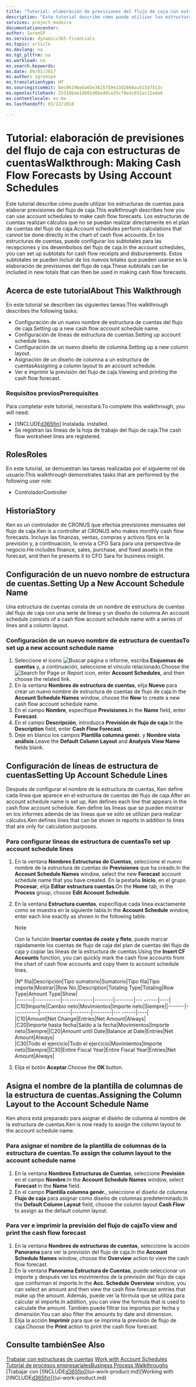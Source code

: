 ```yaml
---
title: "Tutorial: elaboración de previsiones del flujo de caja con estructuras de cuentas | Documentos de Microsoft"
description: "Este tutorial describe cómo puede utilizar los estructuras de cuentas para elaborar previsiones del flujo de caja. Los estructuras de cuentas realizan cálculos que no se puedan realizar directamente en el plan de cuentas del flujo de caja. En los estructuras de cuentas, puede configurar los subtotales para las recepciones y los desembolsos del flujo de caja. Estos subtotales se pueden incluir de los nuevos totales que pueden usarse en la elaboración de previsiones del flujo de caja."
services: project-madeira
documentationcenter: 
author: SorenGP
ms.service: dynamics365-financials
ms.topic: article
ms.devlang: na
ms.tgt_pltfrm: na
ms.workload: na
ms.search.keywords: 
ms.date: 09/01/2017
ms.author: sgroespe
ms.translationtype: HT
ms.sourcegitcommit: bec0619be0a65e3625759e13d2866ac615d7513c
ms.openlocfilehash: 25319bae1d601d6beddca35cf8edc032ac11eda6
ms.contentlocale: es-mx
ms.lasthandoff: 03/22/2018

---
```

# <a name="walkthrough-making-cash-flow-forecasts-by-using-account-schedules"></a><span data-ttu-id="5a43a-106">Tutorial: elaboración de previsiones del flujo de caja con estructuras de cuentas</span><span class="sxs-lookup"><span data-stu-id="5a43a-106">Walkthrough: Making Cash Flow Forecasts by Using Account Schedules</span></span>
<span data-ttu-id="5a43a-107">Este tutorial describe cómo puede utilizar los estructuras de cuentas para elaborar previsiones del flujo de caja.</span><span class="sxs-lookup"><span data-stu-id="5a43a-107">This walkthrough describes how you can use account schedules to make cash flow forecasts.</span></span> <span data-ttu-id="5a43a-108">Los estructuras de cuentas realizan cálculos que no se puedan realizar directamente en el plan de cuentas del flujo de caja.</span><span class="sxs-lookup"><span data-stu-id="5a43a-108">Account schedules perform calculations that cannot be done directly in the chart of cash flow accounts.</span></span> <span data-ttu-id="5a43a-109">En los estructuras de cuentas, puede configurar los subtotales para las recepciones y los desembolsos del flujo de caja.</span><span class="sxs-lookup"><span data-stu-id="5a43a-109">In the account schedules, you can set up subtotals for cash flow receipts and disbursements.</span></span> <span data-ttu-id="5a43a-110">Estos subtotales se pueden incluir de los nuevos totales que pueden usarse en la elaboración de previsiones del flujo de caja.</span><span class="sxs-lookup"><span data-stu-id="5a43a-110">These subtotals can be included in new totals that can then be used in making cash flow forecasts.</span></span>  

## <a name="about-this-walkthrough"></a><span data-ttu-id="5a43a-111">Acerca de este tutorial</span><span class="sxs-lookup"><span data-stu-id="5a43a-111">About This Walkthrough</span></span>  
<span data-ttu-id="5a43a-112">En este tutorial se describen las siguientes tareas:</span><span class="sxs-lookup"><span data-stu-id="5a43a-112">This walkthrough describes the following tasks:</span></span>  

- <span data-ttu-id="5a43a-113">Configuración de un nuevo nombre de estructura de cuentas del flujo de caja.</span><span class="sxs-lookup"><span data-stu-id="5a43a-113">Setting up a new cash flow account schedule name.</span></span>  
- <span data-ttu-id="5a43a-114">Configuración de líneas de estructura de cuentas.</span><span class="sxs-lookup"><span data-stu-id="5a43a-114">Setting up account schedule lines.</span></span>  
- <span data-ttu-id="5a43a-115">Configuración de un nuevo diseño de columna.</span><span class="sxs-lookup"><span data-stu-id="5a43a-115">Setting up a new column layout.</span></span>  
- <span data-ttu-id="5a43a-116">Asignación de un diseño de columna a un estructura de cuentas</span><span class="sxs-lookup"><span data-stu-id="5a43a-116">Assigning a column layout to an account schedule.</span></span>  
- <span data-ttu-id="5a43a-117">Ver e imprimir la previsión del flujo de caja.</span><span class="sxs-lookup"><span data-stu-id="5a43a-117">Viewing and printing the cash flow forecast.</span></span>  

### <a name="prerequisites"></a><span data-ttu-id="5a43a-118">Requisitos previos</span><span class="sxs-lookup"><span data-stu-id="5a43a-118">Prerequisites</span></span>  
<span data-ttu-id="5a43a-119">Para completar este tutorial, necesitará:</span><span class="sxs-lookup"><span data-stu-id="5a43a-119">To complete this walkthrough, you will need:</span></span>  

- [!INCLUDE[d365fin](includes/d365fin_md.md)]<span data-ttu-id="5a43a-120"> Instalada.</span><span class="sxs-lookup"><span data-stu-id="5a43a-120"> installed.</span></span>  
- <span data-ttu-id="5a43a-121">Se registran las líneas de la hoja de trabajo del flujo de caja.</span><span class="sxs-lookup"><span data-stu-id="5a43a-121">The cash flow worksheet lines are registered.</span></span>  

## <a name="roles"></a><span data-ttu-id="5a43a-122">Roles</span><span class="sxs-lookup"><span data-stu-id="5a43a-122">Roles</span></span>  
<span data-ttu-id="5a43a-123">En este tutorial, se demuestran las tareas realizadas por el siguiente rol de usuario:</span><span class="sxs-lookup"><span data-stu-id="5a43a-123">This walkthrough demonstrates tasks that are performed by the following user role:</span></span>  

- <span data-ttu-id="5a43a-124">Controlador</span><span class="sxs-lookup"><span data-stu-id="5a43a-124">Controller</span></span>  

## <a name="story"></a><span data-ttu-id="5a43a-125">Historia</span><span class="sxs-lookup"><span data-stu-id="5a43a-125">Story</span></span>  
<span data-ttu-id="5a43a-126">Ken es un controlador de CRONUS que efectúa previsiones mensuales del flujo de caja.</span><span class="sxs-lookup"><span data-stu-id="5a43a-126">Ken is a controller at CRONUS who makes monthly cash flow forecasts.</span></span> <span data-ttu-id="5a43a-127">Incluye las finanzas, ventas, compras y activos fijos en la previsión y, a continuación, lo envía a CFO Sara para una perspectiva de negocio.</span><span class="sxs-lookup"><span data-stu-id="5a43a-127">He includes finance, sales, purchase, and fixed assets in the forecast, and then he presents it to CFO Sara for business insight.</span></span>  

## <a name="setting-up-a-new-account-schedule-name"></a><span data-ttu-id="5a43a-128">Configuración de un nuevo nombre de estructura de cuentas.</span><span class="sxs-lookup"><span data-stu-id="5a43a-128">Setting Up a New Account Schedule Name</span></span>  
<span data-ttu-id="5a43a-129">Una estructura de cuentas consta de un nombre de estructura de cuentas del flujo de caja con una serie de líneas y un diseño de columna.</span><span class="sxs-lookup"><span data-stu-id="5a43a-129">An account schedule consists of a cash flow account schedule name with a series of lines and a column layout.</span></span>  

### <a name="to-set-up-a-new-account-schedule-name"></a><span data-ttu-id="5a43a-130">Configuración de un nuevo nombre de estructura de cuentas</span><span class="sxs-lookup"><span data-stu-id="5a43a-130">To set up a new account schedule name</span></span>  

1.  <span data-ttu-id="5a43a-131">Seleccione el icono ![Buscar página o informe](media/ui-search/search_small.png "icono Buscar página o informe"), escriba **Esquemas de cuentas** y, a continuación, seleccione el vínculo relacionado.</span><span class="sxs-lookup"><span data-stu-id="5a43a-131">Choose the ![Search for Page or Report](media/ui-search/search_small.png "Search for Page or Report icon") icon, enter **Account Schedules**, and then choose the related link.</span></span>  
2.  <span data-ttu-id="5a43a-132">En la ventana **Nombres de estructura de cuentas**, elija **Nuevo** para crear un nuevo nombre de estructura de cuentas de flujo de caja.</span><span class="sxs-lookup"><span data-stu-id="5a43a-132">In the **Account Schedule Names** window, choose the **New** to create a new cash flow account schedule name.</span></span>  
3.  <span data-ttu-id="5a43a-133">En el campo **Nombre**, especifique **Previsiones**.</span><span class="sxs-lookup"><span data-stu-id="5a43a-133">In the **Name** field, enter **Forecast**.</span></span>  
4.  <span data-ttu-id="5a43a-134">En el campo **Descripción**, introduzca **Previsión de flujo de caja**.</span><span class="sxs-lookup"><span data-stu-id="5a43a-134">In the **Description** field, enter **Cash Flow Forecast**.</span></span>  
5.  <span data-ttu-id="5a43a-135">Deje en blanco los campos **Plantilla columna genér.** y **Nombre vista análisis**.</span><span class="sxs-lookup"><span data-stu-id="5a43a-135">Leave the **Default Column Layout** and **Analysis View Name** fields blank.</span></span>  

## <a name="setting-up-account-schedule-lines"></a><span data-ttu-id="5a43a-136">Configuración de líneas de estructura de cuentas</span><span class="sxs-lookup"><span data-stu-id="5a43a-136">Setting Up Account Schedule Lines</span></span>  
<span data-ttu-id="5a43a-137">Después de configurar el nombre de la estructura de cuentas, Ken define cada línea que aparece en el estructura de cuentas del flujo de caja.</span><span class="sxs-lookup"><span data-stu-id="5a43a-137">After an account schedule name is set up, Ken defines each line that appears in the cash flow account schedule.</span></span> <span data-ttu-id="5a43a-138">Ken define las líneas que se pueden mostrar en los informes además de las líneas que se sólo se utilizan para realizar cálculos.</span><span class="sxs-lookup"><span data-stu-id="5a43a-138">Ken defines lines that can be shown in reports in addition to lines that are only for calculation purposes.</span></span>  

### <a name="to-set-up-account-schedule-lines"></a><span data-ttu-id="5a43a-139">Para configurar líneas de estructura de cuentas</span><span class="sxs-lookup"><span data-stu-id="5a43a-139">To set up account schedule lines</span></span>  

1.  <span data-ttu-id="5a43a-140">En la ventana **Nombres Estructuras de Cuentas**, seleccione el nuevo nombre de la estructura de cuentas de **Previsiones** que ha creado.</span><span class="sxs-lookup"><span data-stu-id="5a43a-140">In the **Account Schedule Names** window, select the new **Forecast** account schedule name that you have created.</span></span> <span data-ttu-id="5a43a-141">En la pestaña **Inicio**, en el grupo **Procesar**, elija **Editar estructura cuentas**.</span><span class="sxs-lookup"><span data-stu-id="5a43a-141">On the **Home** tab, in the **Process** group, choose **Edit Account Schedule**.</span></span>  
2.  <span data-ttu-id="5a43a-142">En la ventana **Estructura cuentas**, especifique cada línea exactamente como se muestra en la siguiente tabla.</span><span class="sxs-lookup"><span data-stu-id="5a43a-142">In the **Account Schedule** window, enter each line exactly as shown in the following table.</span></span>  

    > [!NOTE]  
    >  <span data-ttu-id="5a43a-143">Con la función **Insertar cuentas de coste y flete**, puede marcar rápidamente los cuentas de flujo de caja del plan de cuentas del flujo de caja y copiar las líneas de la estructura de cuentas.</span><span class="sxs-lookup"><span data-stu-id="5a43a-143">Using the **Insert CF Accounts** function, you can quickly mark the cash flow accounts from the chart of cash flow accounts and copy them to account schedule lines.</span></span>  

    <span data-ttu-id="5a43a-144">|Nº fila|Descripción|Tipo sumatorio|Sumatorio|Tipo fila|Tipo importe|Mostrar|</span><span class="sxs-lookup"><span data-stu-id="5a43a-144">|Row No.|Description|Totaling Type|Totaling|Row Type|Amount Type|Show|</span></span>  
    <span data-ttu-id="5a43a-145">|-------|-----------|-------------|--------|--------|---  ------|----| |C10|Importe|Cambio neto|Movimientos|Importe neto|Siempre|</span><span class="sxs-lookup"><span data-stu-id="5a43a-145">|-------|-----------|-------------|--------|--------|---  ------|----| |C10|Amount|Net Change|Entries|Net Amount|Always|</span></span>  
    <span data-ttu-id="5a43a-146">|C20|Importe hasta fecha|Saldo a la fecha|Movimientos|Importe neto|Siempre|</span><span class="sxs-lookup"><span data-stu-id="5a43a-146">|C20|Amount until Date|Balance at Date|Entries|Net Amount|Always|</span></span>  
    <span data-ttu-id="5a43a-147">|C30|Todo el ejercicio|Todo el ejercicio|Movimientos|Importe neto|Siempre|</span><span class="sxs-lookup"><span data-stu-id="5a43a-147">|C30|Entire Fiscal Year|Entire Fiscal Year|Entries|Net Amount|Always|</span></span>  

4.  <span data-ttu-id="5a43a-148">Elija el botón **Aceptar**.</span><span class="sxs-lookup"><span data-stu-id="5a43a-148">Choose the **OK** button.</span></span>  

## <a name="assigning-the-column-layout-to-the-account-schedule-name"></a><span data-ttu-id="5a43a-149">Asigna el nombre de la plantilla de columnas de la estructura de cuentas.</span><span class="sxs-lookup"><span data-stu-id="5a43a-149">Assigning the Column Layout to the Account Schedule Name</span></span>  
<span data-ttu-id="5a43a-150">Ken ahora está preparado para asignar el diseño de columna al nombre de la estructura de cuentas.</span><span class="sxs-lookup"><span data-stu-id="5a43a-150">Ken is now ready to assign the column layout to the account schedule name.</span></span>  

### <a name="to-assign-the-column-layout-to-the-account-schedule-name"></a><span data-ttu-id="5a43a-151">Para asignar el nombre de la plantilla de columnas de la estructura de cuentas.</span><span class="sxs-lookup"><span data-stu-id="5a43a-151">To assign the column layout to the account schedule name</span></span>  

1.  <span data-ttu-id="5a43a-152">En la ventana **Nombres Estructuras de Cuentas**, seleccione **Previsión** en el campo **Nombre**.</span><span class="sxs-lookup"><span data-stu-id="5a43a-152">In the **Account Schedule Names** window, select **Forecast** in the **Name** field.</span></span>  
2.  <span data-ttu-id="5a43a-153">En el campo **Plantilla columna genér.**, seleccione el diseño de columna **Flujo de caja** para asignar como diseño de columnas predeterminado.</span><span class="sxs-lookup"><span data-stu-id="5a43a-153">In the **Default Column Layout** field, choose the column layout **Cash Flow** to assign as the default column layout.</span></span>  

### <a name="to-view-and-print-the-cash-flow-forecast"></a><span data-ttu-id="5a43a-154">Para ver e imprimir la previsión del flujo de caja</span><span class="sxs-lookup"><span data-stu-id="5a43a-154">To view and print the cash flow forecast</span></span>  
1.  <span data-ttu-id="5a43a-155">En la ventana **Nombres de estructuras de cuentas**, seleccione la acción **Panorama** para ver la previsión del flujo de caja.</span><span class="sxs-lookup"><span data-stu-id="5a43a-155">In the **Account Schedule Names** window, choose the **Overview** action to view the cash flow forecast.</span></span>  
2.  <span data-ttu-id="5a43a-156">En la ventana **Panorama Estructura de Cuentas**, puede seleccionar un importe y después ver los movimientos de la previsión del flujo de caja que conforman el importe.</span><span class="sxs-lookup"><span data-stu-id="5a43a-156">In the **Acc. Schedule Overview** window, you can select an amount and then view the cash flow forecast entries that make up the amount.</span></span> <span data-ttu-id="5a43a-157">Además, puede ver la fórmula que se utiliza para calcular el importe.</span><span class="sxs-lookup"><span data-stu-id="5a43a-157">In addition, you can view the formula that is used to calculate the amount.</span></span> <span data-ttu-id="5a43a-158">También puede filtrar los importes por fecha y dimensión.</span><span class="sxs-lookup"><span data-stu-id="5a43a-158">You can also filter the amounts by date and dimension.</span></span>  
3.  <span data-ttu-id="5a43a-159">Elija la acción **Imprimir** para que se imprima la previsión de flujo de caja.</span><span class="sxs-lookup"><span data-stu-id="5a43a-159">Choose the **Print** action to print the cash flow forecast.</span></span>  

## <a name="see-also"></a><span data-ttu-id="5a43a-160">Consulte también</span><span class="sxs-lookup"><span data-stu-id="5a43a-160">See Also</span></span>  
 <span data-ttu-id="5a43a-161">[Trabajar con estructuras de cuentas](bi-how-work-account-schedule.md) </span><span class="sxs-lookup"><span data-stu-id="5a43a-161">[Work with Account Schedules](bi-how-work-account-schedule.md) </span></span>  
 [<span data-ttu-id="5a43a-162">Tutorial de procesos empresariales</span><span class="sxs-lookup"><span data-stu-id="5a43a-162">Business Process Walkthroughs</span></span>](walkthrough-business-process-walkthroughs.md)  
 <span data-ttu-id="5a43a-163">[Trabajar con [!INCLUDE[d365fin](includes/d365fin_md.md)]](ui-work-product.md)</span><span class="sxs-lookup"><span data-stu-id="5a43a-163">[Working with [!INCLUDE[d365fin](includes/d365fin_md.md)]](ui-work-product.md)</span></span>

